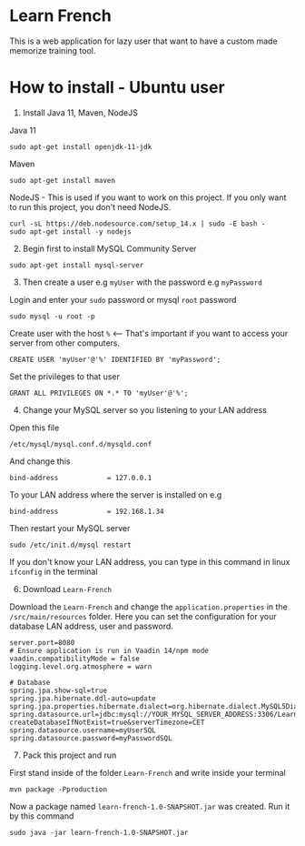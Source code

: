 # Learn French

This is a web application for lazy user that want to have a custom made memorize training tool.


# How to install - Ubuntu user

1. Install Java 11, Maven, NodeJS

Java 11
```
sudo apt-get install openjdk-11-jdk
```

Maven
```
sudo apt-get install maven
```

NodeJS - This is used if you want to work on this project. If you only want to run this project, you don't need NodeJS.
```
curl -sL https://deb.nodesource.com/setup_14.x | sudo -E bash -
sudo apt-get install -y nodejs
```

2. Begin first to install MySQL Community Server

```
sudo apt-get install mysql-server
```

3. Then create a user e.g `myUser` with the password e.g `myPassword`

Login and enter your `sudo` password or mysql `root` password
```
sudo mysql -u root -p
```

Create user with the host `%` <-- That's important if you want to access your server from other computers.
```
CREATE USER 'myUser'@'%' IDENTIFIED BY 'myPassword';
```

Set the privileges to that user
```
GRANT ALL PRIVILEGES ON *.* TO 'myUser'@'%';
```

4. Change your MySQL server so you listening to your LAN address

Open this file
```
/etc/mysql/mysql.conf.d/mysqld.conf
```

And change this
```
bind-address            = 127.0.0.1
```

To your LAN address where the server is installed on e.g
```
bind-address            = 192.168.1.34
```

Then restart your MySQL server
```
sudo /etc/init.d/mysql restart
```

If you don't know your LAN address, you can type in this command in linux `ifconfig` in the terminal

6. Download `Learn-French`

Download the `Learn-French` and change the `application.properties` in the `/src/main/resources` folder.
Here you can set the configuration for your database LAN address, user and password.

```
server.port=8080
# Ensure application is run in Vaadin 14/npm mode
vaadin.compatibilityMode = false
logging.level.org.atmosphere = warn

# Database
spring.jpa.show-sql=true
spring.jpa.hibernate.ddl-auto=update
spring.jpa.properties.hibernate.dialect=org.hibernate.dialect.MySQL5Dialect
spring.datasource.url=jdbc:mysql://YOUR_MYSQL_SERVER_ADDRESS:3306/LearnFrench?createDatabaseIfNotExist=true&serverTimezone=CET
spring.datasource.username=myUserSQL
spring.datasource.password=myPasswordSQL
```

7. Pack this project and run

First stand inside of the folder `Learn-French` and write inside your terminal
```
mvn package -Pproduction
```

Now a package named `learn-french-1.0-SNAPSHOT.jar` was created. Run it by this command

```
sudo java -jar learn-french-1.0-SNAPSHOT.jar
```
